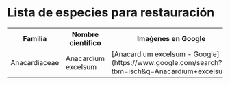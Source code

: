 # Lista de especies para restauración

<table>
  <tr><th>Familia</th><th>Nombre científico</th><th>Imaǵenes en Google</th></tr>
  <tr><td>Anacardiaceae</td><td>Anacardium excelsum</td><td>[Anacardium excelsum - Google](https://www.google.com/search?tbm=isch&q=Anacardium+excelsum)</td></tr>
</table>
